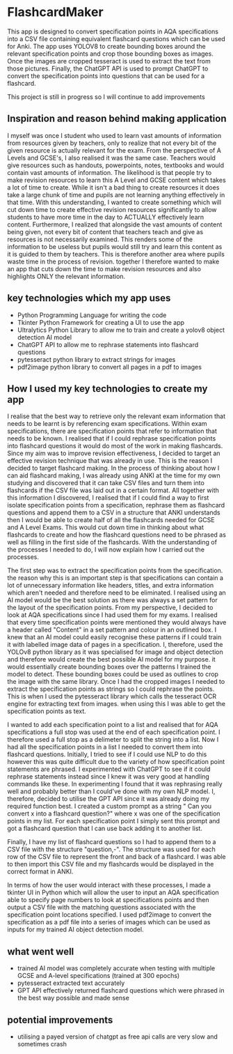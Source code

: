 # FlashcardMaker
This app is designed to convert specification points in AQA specifications into a CSV file containing equivalent flashcard questions which can be used for Anki. The app uses YOLOV8 to create bounding boxes around the relevant specification points and crop those bounding boxes as images. Once the images are cropped tesseract is used to extract the text from those pictures. Finally, the ChatGPT API is used to prompt ChatGPT to convert the specification points into questions that can be used for a flashcard.

This project is still in progress so I will continue to add improvements


## Inspiration and reason behind making application
I myself was once I student who used to learn vast amounts of information from resources given by teachers, only to realize that not every bit of the given resource is actually relevant for the exam. From the perspective of A Levels and GCSE's, I also realised it was the same case. Teachers would give resources such as handouts, powerpoints, notes, textbooks and would contain vast amounts of information. The likelihood is that people try to make revision resources to learn this A Level and GCSE content which takes a lot of time to create. While it isn't a bad thing to create resources it does take a large chunk of time and pupils are not learning anything effectively in that time. With this understanding, I wanted to create something which will cut down time to create effective revision resources significantly to allow students to have more time in the day to ACTUALLY effectively learn content. Furthermore, I realized that alongside the vast amounts of content being given, not every bit of content that teachers teach and give as resources is not necessarily examined. This renders some of the information to be useless but pupils would still try and learn this content as it is guided to them by teachers. This is therefore another area where pupils waste time in the process of revision. together I therefore wanted to make an app that cuts down the time to make revision resources and also highlights ONLY the relevant information.

## key technologies which my app uses
- Python Programming Language for writing the code
- Tkinter Python Framework for creating a UI to use the app
- Ultralytics Python Library to allow me to train and create a yolov8 object detection AI model
- ChatGPT API to allow me to rephrase statements into flashcard questions
- pytesseract python library to extract strings for images
- pdf2image python library to convert all pages in a pdf to images


## How I used my key technologies to create my app
I realise that the best way to retrieve only the relevant exam information that needs to be learnt is by referencing exam specifications. Within exam specifications, there are specification points that refer to information that needs to be known. I realised that if I could rephrase specification points into flashcard questions it would do most of the work in making flashcards. Since my aim was to improve revision effectiveness, I decided to target an effective revision technique that was already in use. This is the reason I decided to target flashcard making. In the process of thinking about how I can aid flashcard making, I was already using ANKI at the time for my own studying and discovered that it can take CSV files and turn them into flashcards if the CSV file was laid out in a certain format. All together with this information I discovered, I realised that if I could find a way to first isolate specification points from a specification, rephrase them as flashcard questions and append them to a CSV in a structure that ANKI understands then I would be able to create half of all the flashcards needed for GCSE and A Level Exams. This would cut down time in thinking about what flashcards to create and how the flashcard questions need to be phrased as well as filling in the first side of the flashcards. With the understanding of the processes I needed to do, I will now explain how I carried out the processes.

The first step was to extract the specification points from the specification. the reason why this is an important step is that specifications can contain a lot of unnecessary information like headers, titles, and extra information which aren't needed and therefore need to be eliminated. I realised using an AI model would be the best solution as there was always a set pattern for the layout of the specification points. From my perspective, I decided to look at AQA specifications since I had used them for my exams. I realised that every time specification points were mentioned they would always have a header called "Content" in a set pattern and colour in an outlined box. I knew that an AI model could easily recognise these patterns if I could train it with labelled image data of pages in a specification. I, therefore, used the YOLOv8 python library as it was specialised for image and object detection and therefore would create the best possible AI model for my purpose. it would essentially create bounding boxes over the patterns I trained the model to detect. These bounding boxes could be used as outlines to crop the image with the same library. Once I had the cropped images I needed to extract the specification points as strings so I could rephrase the points. This is when I used the pytesseract library which calls the tesseract OCR engine for extracting text from images. when using this I was able to get the specification points as text. 

I wanted to add each specification point to a list and realised that for AQA specifications a full stop was used at the end of each specification point. I therefore used a full stop as a delimeter to split the string into a list. Now I had all the specification points in a list I needed to convert them into flashcard questions. Initially, I tried to see if I could use NLP to do this however this was quite difficult due to the variety of how specification point statements are phrased. I experimented with ChatGPT to see if it could rephrase statements instead since I knew it was very good at handling commands like these. In experimenting I found that it was rephrasing really well and probably better than I could've done with my own NLP model. I, therefore, decided to utilise the GPT API since it was already doing my required function best. I created a custom prompt as a string " Can you convert x into a flashcard question?" where x was one of the specification points in my list. For each specification point I simply sent this prompt and got a flashcard question that I can use back adding it to another list.

Finally, I have my list of flashcard questions so I had to append them to a CSV file with the structure "question,-". The structure was used for each row of the CSV file to represent the front and back of a flashcard. I was able to then import this CSV file and my flashcards would be displayed in the correct format in ANKI.

In terms of how the user would interact with these processes, I made a tkinter UI in Python which will allow the user to input an AQA specification able to specify page numbers to look at specifications points and then output a CSV file with the matching questions associated with the specification point locations specified. I used pdf2image to convert the specification as a pdf file into a series of images which can be used as inputs for my trained AI object detection model.

## what went well
- trained AI model was completely accurate when testing with multiple GCSE and A-level specifications (trained at 300 epochs)
- pytesseract extracted text accurately
- GPT API effectively returned flashcard questions which were phrased in the best way possible and made sense

## potential improvements
- utilising a payed version of chatgpt as free api calls are very slow and sometimes crash








